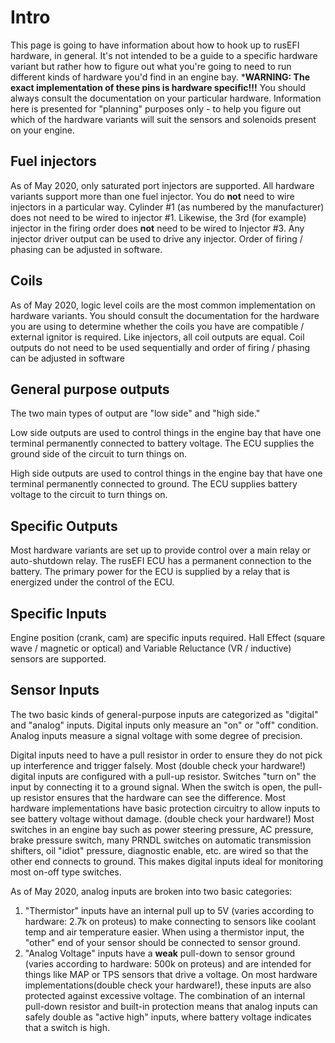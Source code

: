 # Intro

This page is going to have information about how to hook up to rusEFI hardware, in general.  It's not intended to be a guide to a specific hardware variant but rather how to figure out what you're going to need to run different kinds of hardware you'd find in an engine bay.  ***WARNING: The exact implementation of these pins is hardware specific!!!**  You should always consult the documentation on your particular hardware.  Information here is presented for "planning" purposes only - to help you figure out which of the hardware variants will suit the sensors and solenoids present on your engine.

## Fuel injectors

As of May 2020, only saturated port injectors are supported.  All hardware variants support more than one fuel injector.  You do **not** need to wire injectors in a particular way.  Cylinder #1 (as numbered by the manufacturer) does not need to be wired to injector #1.  Likewise, the 3rd (for example) injector in the firing order does **not** need to be wired to Injector #3.  Any injector driver output can be used to drive any injector.  Order of firing / phasing can be adjusted in software.

## Coils

As of May 2020, logic level coils are the most common implementation on hardware variants.  You should consult the documentation for the hardware you are using to determine whether the coils you have are compatible / external ignitor is required.  Like injectors, all coil outputs are equal.  Coil outputs do not need to be used sequentially and order of firing / phasing can be adjusted in software

## General purpose outputs

The two main types of output are "low side" and "high side."

Low side outputs are used to control things in the engine bay that have one terminal permanently connected to battery voltage.  The ECU supplies the ground side of the circuit to turn things on.

High side outputs are used to control things in the engine bay that have one terminal permanently connected to ground.  The ECU supplies battery voltage to the circuit to turn things on.

## Specific Outputs

Most hardware variants are set up to provide control over a main relay or auto-shutdown relay.  The rusEFI ECU has a permanent connection to the battery.  The primary power for the ECU is supplied by a relay that is energized under the control of the ECU.

## Specific Inputs

Engine position (crank, cam) are specific inputs required.  Hall Effect (square wave / magnetic or optical) and Variable Reluctance (VR / inductive) sensors are supported.

## Sensor Inputs

The two basic kinds of general-purpose inputs are categorized as "digital" and "analog" inputs.  Digital inputs only measure an "on" or "off" condition.  Analog inputs measure a signal voltage with some degree of precision.  

Digital inputs need to have a pull resistor in order to ensure they do not pick up interference and trigger falsely.  Most (double check your hardware!) digital inputs are configured with a pull-up resistor.  Switches "turn on" the input by connecting it to a ground signal.  When the switch is open, the pull-up resistor ensures that the hardware can see the difference.  Most hardware implementations have basic protection circuitry to allow inputs to see battery voltage without damage. (double check your hardware!) Most switches in an engine bay such as power steering pressure, AC pressure, brake pressure switch, many PRNDL switches on automatic transmission shifters, oil "idiot" pressure, diagnostic enable, etc. are wired so that the other end connects to ground. This makes digital inputs ideal for monitoring most on-off type switches.

As of May 2020, analog inputs are broken into two basic categories:
1. "Thermistor" inputs have an internal pull up to 5V (varies according to hardware: 2.7k on proteus) to make connecting to sensors like coolant temp and air temperature easier.  When using a thermistor input, the "other" end of your sensor should be connected to sensor ground.
1. "Analog Voltage" inputs have a **weak** pull-down to sensor ground (varies according to hardware: 500k on proteus) and are intended for things like MAP or TPS sensors that drive a voltage.  On most hardware implementations(double check your hardware!), these inputs are also protected against excessive voltage.  The combination of an internal pull-down resistor and built-in protection means that analog inputs can safely double as "active high" inputs, where battery voltage indicates that a switch is high.